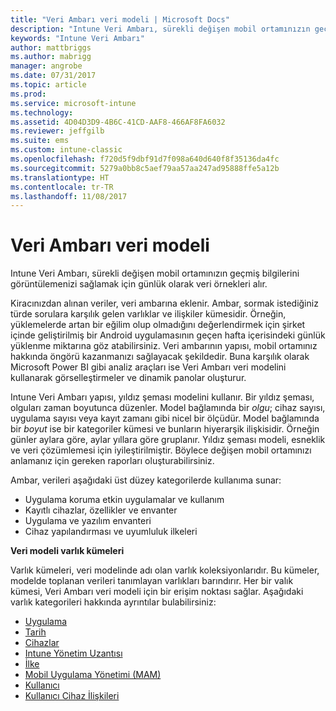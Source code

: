 ```yaml
---
title: "Veri Ambarı veri modeli | Microsoft Docs"
description: "Intune Veri Ambarı, sürekli değişen mobil ortamınızın geçmiş bilgilerini görüntülemenizi sağlamak için günlük olarak veri örnekleri alır."
keywords: "Intune Veri Ambarı"
author: mattbriggs
ms.author: mabrigg
manager: angrobe
ms.date: 07/31/2017
ms.topic: article
ms.prod: 
ms.service: microsoft-intune
ms.technology: 
ms.assetid: 4D04D3D9-4B6C-41CD-AAF8-466AF8FA6032
ms.reviewer: jeffgilb
ms.suite: ems
ms.custom: intune-classic
ms.openlocfilehash: f720d5f9dbf91d7f098a640d640f8f35136da4fc
ms.sourcegitcommit: 5279a0bb8c5aef79aa57aa247ad95888ffe5a12b
ms.translationtype: HT
ms.contentlocale: tr-TR
ms.lasthandoff: 11/08/2017
---
```

# <a name="data-warehouse-data-model"></a>Veri Ambarı veri modeli

Intune Veri Ambarı, sürekli değişen mobil ortamınızın geçmiş bilgilerini görüntülemenizi sağlamak için günlük olarak veri örnekleri alır.

Kiracınızdan alınan veriler, veri ambarına eklenir. Ambar, sormak istediğiniz türde sorulara karşılık gelen varlıklar ve ilişkiler kümesidir. Örneğin, yüklemelerde artan bir eğilim olup olmadığını değerlendirmek için şirket içinde geliştirilmiş bir Android uygulamasının geçen hafta içerisindeki günlük yüklenme miktarına göz atabilirsiniz. Veri ambarının yapısı, mobil ortamınız hakkında öngörü kazanmanızı sağlayacak şekildedir. Buna karşılık olarak Microsoft Power BI gibi analiz araçları ise Veri Ambarı veri modelini kullanarak görselleştirmeler ve dinamik panolar oluşturur.

Intune Veri Ambarı yapısı, yıldız şeması modelini kullanır. Bir yıldız şeması, olguları zaman boyutunca düzenler. Model bağlamında bir *olgu*; cihaz sayısı, uygulama sayısı veya kayıt zamanı gibi nicel bir ölçüdür. Model bağlamında bir *boyut* ise bir kategoriler kümesi ve bunların hiyerarşik ilişkisidir. Örneğin günler aylara göre, aylar yıllara göre gruplanır. Yıldız şeması modeli, esneklik ve veri çözümlemesi için iyileştirilmiştir. Böylece değişen mobil ortamınızı anlamanız için gereken raporları oluşturabilirsiniz.

Ambar, verileri aşağıdaki üst düzey kategorilerde kullanıma sunar:
  -  Uygulama koruma etkin uygulamalar ve kullanım
  -  Kayıtlı cihazlar, özellikler ve envanter
  -  Uygulama ve yazılım envanteri
  -  Cihaz yapılandırması ve uyumluluk ilkeleri

**Veri modeli varlık kümeleri**

Varlık kümeleri, veri modelinde adı olan varlık koleksiyonlarıdır. Bu kümeler, modelde toplanan verileri tanımlayan varlıkları barındırır. Her bir valık kümesi, Veri Ambarı veri modeli için bir erişim noktası sağlar. Aşağıdaki varlık kategorileri hakkında ayrıntılar bulabilirsiniz:

  -  [Uygulama](reports-ref-application.md)
  -  [Tarih](reports-ref-date.md)
  -  [Cihazlar](reports-ref-devices.md)
  -  [Intune Yönetim Uzantısı](reports-ref-intunemanagementextension.md)
  -  [İlke](reports-ref-policy.md)
  -  [Mobil Uygulama Yönetimi (MAM)](reports-ref-mobile-app-management.md)
  -  [Kullanıcı](reports-ref-user.md)
  -  [Kullanıcı Cihaz İlişkileri](reports-ref-user-device.md)